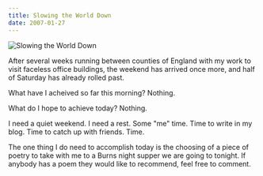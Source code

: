```yaml
---
title: Slowing the World Down
date: 2007-01-27
---
```


![Slowing the World Down](https://source.unsplash.com/npxXWgQ33ZQ/1600x900)

After several weeks running between counties of England with my work to visit faceless office buildings, the weekend has arrived once more, and half of Saturday has already rolled past.

What have I acheived so far this morning? Nothing.

What do I hope to achieve today? Nothing.

I need a quiet weekend. I need a rest. Some "me" time. Time to write in my blog. Time to catch up with friends. Time.

The one thing I do need to accomplish today is the choosing of a piece of poetry to take with me to a Burns night supper we are going to tonight. If anybody has a poem they would like to recommend, feel free to comment.